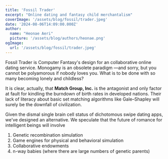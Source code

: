 ```yaml
---
title: 'Fossil Trader'
excerpt: "Online dating and fantasy child merchantalism"
coverImage: '/assets/blog/fossil/trader.jpeg'
date: '2024-08-06T14:09:00.000Z'
author:
  name: "Heonae Aeri"
  picture: '/assets/blog/authors/heonae.png'
ogImage:
  url: '/assets/blog/fossil/trader.jpeg'
---
```


Fossil Trader is Computer Fantasy's design for an collaborative online dating service.
Monogamy is an obsolete paradigm —and sorry, but you cannot be polyamorous if nobody loves you. What is to be done with so many becoming lonely and childless?

It is clear, actually, that <b>Match Group, Inc.</b> is the antagonist and only factor at fault for kindling the burndown of birth rates in developed nations.
Their lack of literacy about basic set matching algorithms like Gale–Shapley will surely be the downfall of civilization.

Given the dismal single brain cell status of dichotomous swipe dating apps, we've designed an alternative.
We speculate that the future of romance for intelligent beings will involve
1. Genetic recombination simulation
2. Game engines for physical and behavioral simulation
3. Collaborative endowments
4. n-way babies (where there are large numbers of genetic parents)